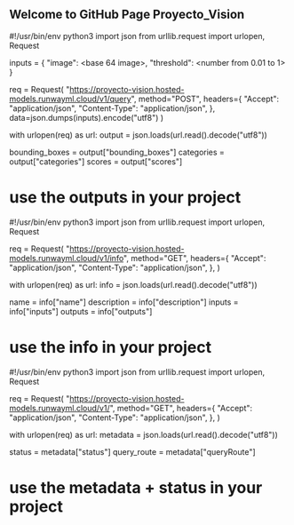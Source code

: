 ## Welcome to GitHub Page Proyecto_Vision
#!/usr/bin/env python3
import json
from urllib.request import urlopen, Request

inputs = {
  "image": <base 64 image>,
  "threshold": <number from 0.01 to 1>
}

req = Request(
  "https://proyecto-vision.hosted-models.runwayml.cloud/v1/query",
  method="POST",
  headers={
    "Accept": "application/json",
    "Content-Type": "application/json",
  },
  data=json.dumps(inputs).encode("utf8")
)

with urlopen(req) as url:
  output = json.loads(url.read().decode("utf8"))

bounding_boxes = output["bounding_boxes"]
categories = output["categories"]
scores = output["scores"]
# use the outputs in your project

#!/usr/bin/env python3
import json
from urllib.request import urlopen, Request

req = Request(
  "https://proyecto-vision.hosted-models.runwayml.cloud/v1/info",
  method="GET",
  headers={
    "Accept": "application/json",
    "Content-Type": "application/json",
  },
)

with urlopen(req) as url:
  info = json.loads(url.read().decode("utf8"))

name = info["name"]
description = info["description"]
inputs = info["inputs"]
outputs = info["outputs"]
# use the info in your project

#!/usr/bin/env python3
import json
from urllib.request import urlopen, Request

req = Request(
  "https://proyecto-vision.hosted-models.runwayml.cloud/v1/",
  method="GET",
  headers={
    "Accept": "application/json",
    "Content-Type": "application/json",
  },
)

with urlopen(req) as url:
  metadata = json.loads(url.read().decode("utf8"))
  
status = metadata["status"]
query_route = metadata["queryRoute"]
# use the metadata + status in your project

